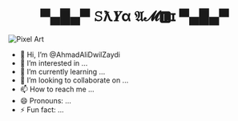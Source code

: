<h1 align="center">  ▀▄█▄▀ 𝚂ƛ𝒀α 𝔄𝓜🅻ɪ ▀▄█▄▀ </h1>

<img src="https://i.pinimg.com/originals/58/14/f1/5814f1e41b5c9372c7c339d037452990.gif" alt="Pixel Art" allgo="right" widht="200">

- 👋 Hi, I’m @AhmadAliDwilZaydi
- 👀 I’m interested in ...
- 🌱 I’m currently learning ...
- 💞️ I’m looking to collaborate on ...
- 📫 How to reach me ...
- 😄 Pronouns: ...
- ⚡ Fun fact: ...

<!---
AhmadAliDwilZaydi/AhmadAliDwilZaydi is a ✨ special ✨ repository because its `README.md` (this file) appears on your GitHub profile.
You can click the Preview link to take a look at your changes.
--->
